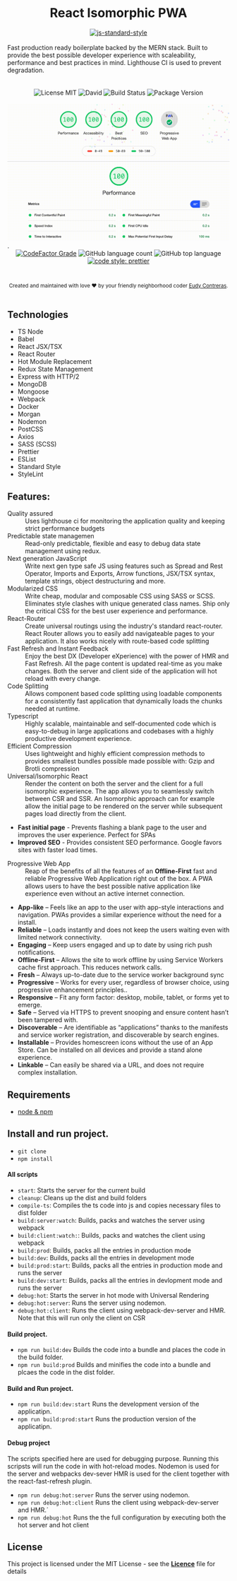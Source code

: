 <div align="center">
  <h1>React Isomorphic PWA</h1> <a target="_blank" rel="noopener noreferrer" href="http://standardjs.com"><img alt="js-standard-style" src="https://cdn.rawgit.com/standard/standard/master/badge.svg"></a>
</div>


<br>
Fast production ready boilerplate backed by the MERN stack. Built to provide the best possible developer experience with scaleability, performance and best practices in mind. Lighthouse CI is used to prevent degradation.

<br>
<br>
</br>
<div align="center">
<img alt="License MIT" src="https://img.shields.io/github/license/EudyContreras/NodeJS-Server-API-Template?color=blue&logo=github&style=for-the-badge">
<img alt="David" src="https://img.shields.io/david/EudyContreras/NodeJS-Server-API-Template?style=for-the-badge&color=gree&logo=Dependabot">
<img alt="Build Status" src="https://img.shields.io/travis/com/EudyContreras/NodeJS-Server-API-Template/development?style=for-the-badge&logo=travis">
<img alt="Package Version" src="https://img.shields.io/github/package-json/v/EudyContreras/NodeJS-Server-API-Template?logo=github&style=for-the-badge">
</div>
<br>
<img src="./.media/lighthouse.gif">.
<br>
<div align="center">
<a target="_blank" rel="noopener noreferrer" href="https://www.codefactor.io/repository/github/eudycontreras/nodejs-server-api-template/overview/development"><img alt="CodeFactor Grade" src="https://img.shields.io/codefactor/grade/github/EudyContreras/NodeJS-Server-API-Template/development?style=for-the-badge&logo=codefactor"></a>
<img alt="GitHub language count" src="https://img.shields.io/github/languages/count/EudyContreras/NodeJS-Server-API-Template?style=for-the-badge&logo=github">
<img alt="GitHub top language" src="https://img.shields.io/github/languages/top/EudyContreras/NodeJS-Server-API-Template?style=for-the-badge&logo=github">
<a target="_blank" rel="noopener noreferrer" href="https://github.com/prettier/prettier"><img alt="code style: prettier" src="https://img.shields.io/badge/formatter-prettier-ff69b4.svg?style=for-the-badge&logo=prettier"></a>
</div>
<br>
<br>
<div align="center">
  <sub>Created and maintained with love ❤️ by your friendly neighborhood coder <a href="https://github.com/EudyContreras">Eudy Contreras</a>.</sub>
</div>

<br>

## Technologies

* TS Node
* Babel
* React JSX/TSX
* React Router
* Hot Module Replacement
* Redux State Management
* Express with HTTP/2
* MongoDB
* Mongoose
* Webpack
* Docker
* Morgan
* Nodemon
* PostCSS
* Axios
* SASS (SCSS)
* Prettier
* ESList
* Standard Style
* StyleLint

## Features:

<dl>
  <dt>Quality assured</dt>
  <dd>Uses lighthouse ci for monitoring the application quality and keeping strict performance budgets</dd>
  
  <dt>Predictable state managemen</dt>
  <dd>Read-only predictable, flexible and easy to debug data state management using redux.</dd>

  <dt>Next generation JavaScript</dt>
  <dd>Write next gen type safe JS using features such as Spread and Rest Operator, Imports and Exports, Arrow functions, JSX/TSX syntax, template strings, object destructuring and more.</dd>

  <dt>Modularized CSS</dt>
  <dd>Write cheap, modular and composable CSS using SASS or SCSS. Eliminates style clashes with unique generated class names. Ship only the critical CSS for the best user experience and performance.</dd>

  <dt>React-Router</dt>
  <dd>Create universal routings using the industry's standard react-router. React Router allows you to easily add navigateable pages to your application. It also works nicely with route-based code splitting</dd>

  <dt>Fast Refresh and Instant Feedback</dt>
  <dd>Enjoy the best DX (Developer eXperience) with the power of HMR and Fast Refresh. All the page content is updated real-time as you make changes. Both the server and client side of the application will hot reload with every change.</dd>
  
  <dt>Code Splitting</dt>
  <dd>Allows component based code splitting using loadable components for a consistently fast application that dynamically loads the chunks needed at runtime. 
  
  <dt>Typescript</dt>
  <dd>Highly scalable, maintainable and self-documented code which is easy-to-debug in large applications and codebases with a highly productive development experience.</dd>
  
  <dt>Efficient Compression</dt>
  <dd>Uses lightweight and highly efficient compression methods to provides smallest bundles possible made possible with: Gzip and Brotli compression</dd>
  
  <dt>Universal/Isomorphic React</dt>
  <dd>Render the content on both the server and the client for a full isomorphic experience. The app allows you to seamlessly switch between CSR and SSR. An Isomorphic approach can for example allow the initial page to be rendered on the server while subsequent pages load directly from the client.</dd>
  <ul>
  <li><b>Fast initial page</b>  - Prevents flashing a blank page to the user and improves the user experience. Perfect for SPAs
  <li><b>Improved SEO</b> - Provides consistent SEO performance. Google favors sites with faster load times.
  </ul>
  <dt>Progressive Web App</dt>
  <dd>Reap of the benefits of all the features of an <b>Offline-First</b> fast and reliable Progressive Web Application right out of the box. A PWA allows users to have the best possible native application like experience even without an active internet connection.</dd>
   
<ul>
  <li><b>App-like</b>  – Feels like an app to the user with app-style interactions and navigation. PWAs provides a similar experience without the need for a install.</li>
  <li><b>Reliable</b> – Loads instantly and does not keep the users waiting even with limited network connectivity.
  <li><b>Engaging</b> – Keep users engaged and up to date by using rich push notifications.</li>
  <li><b>Offline-First</b> – Allows the site to work offline by using Service Workers cache first approach. This reduces network calls.</li>
  <li><b>Fresh</b>  – Always up-to-date due to the service worker background sync</li>
  <li><b>Progressive</b>  – Works for every user, regardless of browser choice, using progressive enhancement principles..</li>
  <li><b>Responsive</b>  – Fit any form factor: desktop, mobile, tablet, or forms yet to emerge.</li>
  <li><b>Safe</b>  – Served via HTTPS to prevent snooping and ensure content hasn’t been tampered with.</li>
  <li><b>Discoverable</b>  – Are identifiable as “applications” thanks to the manifests and service worker registration, and discoverable by search engines.</li>
  <li><b>Installable</b>  – Provides homescreen icons without the use of an App Store. Can be installed on all devices and provide a stand alone experience.</li>
  <li><b>Linkable</b>  – Can easily be shared via a URL, and does not require complex installation.</li>
</ul></dd>  


## Requirements

* [node & npm](https://nodejs.org/en/)

## Install and run project.

* `git clone `
* `npm install`


#### All scripts

* `start`: Starts the server for the current build
* `cleanup`: Cleans up the dist and build folders
* `compile-ts`: Compiles the ts code into js and copies necessary files to dist folder
* `build:server:watch`: Builds, packs and watches the server using webpack
* `build:client:watch:`: Builds, packs and watches the client using webpack
* `build:prod`: Builds, packs all the entries in production mode
* `build:dev`: Builds, packs all the entries in development mode
* `build:prod:start`: Builds, packs all the entries in production mode and runs the server
* `build:dev:start`: Builds, packs all the entries in devlopment mode and runs the server 
* `debug:hot`: Starts the server in hot mode with Universal Rendering
* `debug:hot:server`: Runs the server using nodemon.
* `debug:hot:client`: Runs the client using webpack-dev-server and HMR. Note that this will run only the client on CSR

#### Build project.

* `npm run build:dev` Builds the code into a bundle and places the code in the build folder.
* `npm run build:prod` Builds and minifies the code into a bundle and plcaes the code in the dist folder.

#### Build and Run project.

* `npm run build:dev:start` Runs the development version of the applicatipn.
* `npm run build:prod:start` Runs the production version of the applicatipn.

#### Debug project

The scripts specified here are used for debugging purpose. Running this scripsts
will run the code in with hot-reload modes. Nodemon is used for the server and webpacks dev-sever HMR is used for
the client together with the react-fast-refresh plugin.

* `npm run debug:hot:server` Runs the server using nodemon.
* `npm run debug:hot:client` Runs the client using webpack-dev-server and HMR.´
* `npm run debug:hot` Runs the the full configuration by executing both the hot server and hot client


## License

This project is licensed under the MIT License - see the [**Licence**](./LICENSE) file for details
